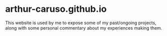 # arthur-caruso.github.io

This website is used by me to expose some of my past/ongoing projects, along with some personal commentary about my experiences making them.
